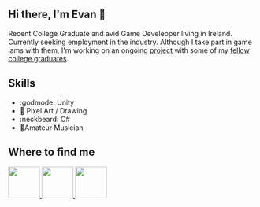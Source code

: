 ## Hi there, I'm Evan 👋

Recent College Graduate and avid Game Develeoper living in Ireland. Currently seeking employment in the industry. Although I take part in game jams with them, I'm working on an ongoing [project](https://github.com/Entertainment-Systems/Employee-of-the-Month) with some of my [fellow college graduates](https://github.com/Entertainment-Systems).

## Skills

- :godmode: Unity
- 🎨 Pixel Art / Drawing
- :neckbeard: C#
- 🎼Amateur Musician

## Where to find me
<p>
  <a href="https://www.instagram.com/username_textfield">
    <img width="64" src="https://upload.wikimedia.org/wikipedia/commons/thumb/e/e7/Instagram_logo_2016.svg/768px-Instagram_logo_2016.svg.png" />
  </a>
  <a href="https://www.linkedin.com/in/evan-mcconnell-082231185/">
    <img width="64" src="https://www.smartmedia.ie/wp-content/uploads/2020/08/LinkedIn-Logo.png" />
  </a>  
  <a href="https://evanmcconnell.itch.io/">
    <img width="64" src="https://static.itch.io/images/itchio-textless-white.svg" />
  </a>
</p>
<!--
**EvanMcConnell/evanmcconnell** is a ✨ _special_ ✨ repository because its `README.md` (this file) appears on your GitHub profile.

Here are some ideas to get you started:

- 🔭 I’m currently working on ...
- 🌱 I’m currently learning ...
- 👯 I’m looking to collaborate on ...
- 🤔 I’m looking for help with ...
- 💬 Ask me about ...
- 📫 How to reach me: ...
- 😄 Pronouns: ...
- ⚡ Fun fact: ...
-->
